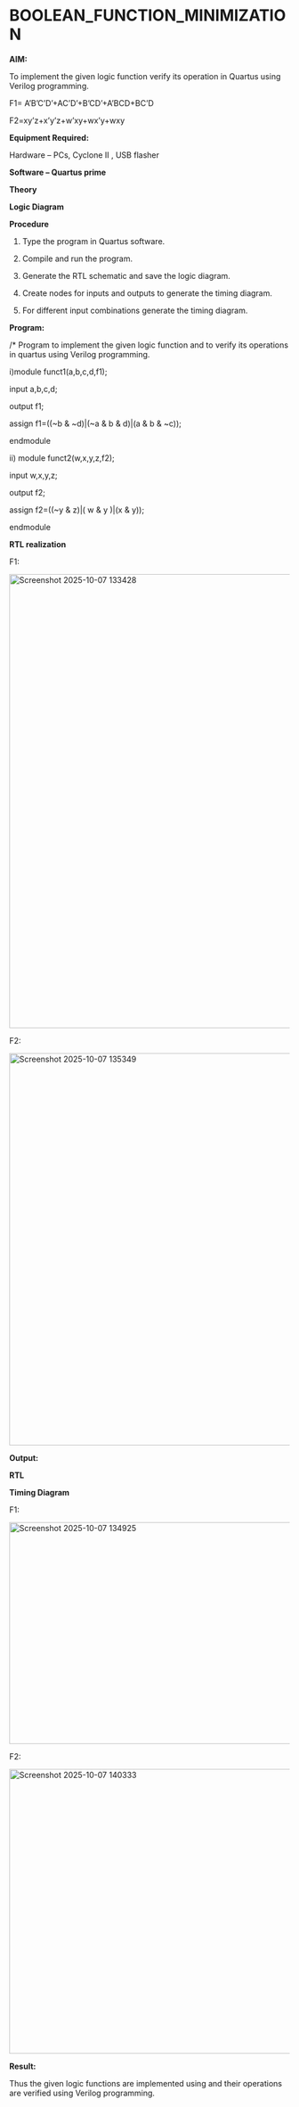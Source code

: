 # BOOLEAN_FUNCTION_MINIMIZATION

**AIM:**

To implement the given logic function verify its operation in Quartus using Verilog programming.

F1= A’B’C’D’+AC’D’+B’CD’+A’BCD+BC’D 

F2=xy’z+x’y’z+w’xy+wx’y+wxy

**Equipment Required:**

Hardware – PCs, Cyclone II , USB flasher

**Software – Quartus prime**

**Theory**

**Logic Diagram**

**Procedure**

1.	Type the program in Quartus software.

2.	Compile and run the program.

3.	Generate the RTL schematic and save the logic diagram.

4.	Create nodes for inputs and outputs to generate the timing diagram.

5.	For different input combinations generate the timing diagram.


**Program:**

/* Program to implement the given logic function and to verify its operations in quartus using Verilog programming. 

i)module funct1(a,b,c,d,f1);

input a,b,c,d;

output f1;

assign f1=((~b & ~d)|(~a & b & d)|(a & b & ~c));

endmodule

ii)
module funct2(w,x,y,z,f2);

input w,x,y,z;

output f2;

assign f2=((~y & z)|( w & y )|(x & y));

endmodule


**RTL realization**

F1:


<img width="1455" height="815" alt="Screenshot 2025-10-07 133428" src="https://github.com/user-attachments/assets/955210cb-f98d-47cf-bb1c-53132550a01c" />

F2:

<img width="1270" height="704" alt="Screenshot 2025-10-07 135349" src="https://github.com/user-attachments/assets/80782f80-5345-41cf-a569-597fa9d4fbea" />



**Output:**

**RTL**

**Timing Diagram**

F1:

<img width="1916" height="398" alt="Screenshot 2025-10-07 134925" src="https://github.com/user-attachments/assets/089cb0e4-03ef-4133-bfe9-d3bbcc2aba73" />

F2:

<img width="1897" height="511" alt="Screenshot 2025-10-07 140333" src="https://github.com/user-attachments/assets/97b93299-32bd-4b95-88fc-3ecc73d612ce" />



**Result:**

Thus the given logic functions are implemented using and their operations are verified using Verilog programming.

